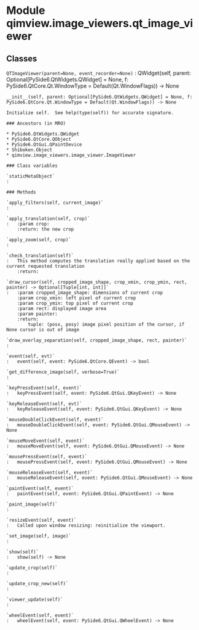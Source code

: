 Module qimview.image_viewers.qt_image_viewer
============================================

Classes
-------

`QTImageViewer(parent=None, event_recorder=None)`
:   QWidget(self, parent: Optional[PySide6.QtWidgets.QWidget] = None, f: PySide6.QtCore.Qt.WindowType = Default(Qt.WindowFlags)) -> None
    
    __init__(self, parent: Optional[PySide6.QtWidgets.QWidget] = None, f: PySide6.QtCore.Qt.WindowType = Default(Qt.WindowFlags)) -> None
    
    Initialize self.  See help(type(self)) for accurate signature.

    ### Ancestors (in MRO)

    * PySide6.QtWidgets.QWidget
    * PySide6.QtCore.QObject
    * PySide6.QtGui.QPaintDevice
    * Shiboken.Object
    * qimview.image_viewers.image_viewer.ImageViewer

    ### Class variables

    `staticMetaObject`
    :

    ### Methods

    `apply_filters(self, current_image)`
    :

    `apply_translation(self, crop)`
    :   :param crop:
        :return: the new crop

    `apply_zoom(self, crop)`
    :

    `check_translation(self)`
    :   This method computes the translation really applied based on the current requested translation
        :return:

    `draw_cursor(self, cropped_image_shape, crop_xmin, crop_ymin, rect, painter) ‑> Optional[Tuple[int, int]]`
    :   :param cropped_image_shape: dimensions of current crop
        :param crop_xmin: left pixel of current crop
        :param crop_ymin: top pixel of current crop
        :param rect: displayed image area
        :param painter:
        :return:
            tuple: (posx, posy) image pixel position of the cursor, if None cursor is out of image

    `draw_overlay_separation(self, cropped_image_shape, rect, painter)`
    :

    `event(self, evt)`
    :   event(self, event: PySide6.QtCore.QEvent) -> bool

    `get_difference_image(self, verbose=True)`
    :

    `keyPressEvent(self, event)`
    :   keyPressEvent(self, event: PySide6.QtGui.QKeyEvent) -> None

    `keyReleaseEvent(self, evt)`
    :   keyReleaseEvent(self, event: PySide6.QtGui.QKeyEvent) -> None

    `mouseDoubleClickEvent(self, event)`
    :   mouseDoubleClickEvent(self, event: PySide6.QtGui.QMouseEvent) -> None

    `mouseMoveEvent(self, event)`
    :   mouseMoveEvent(self, event: PySide6.QtGui.QMouseEvent) -> None

    `mousePressEvent(self, event)`
    :   mousePressEvent(self, event: PySide6.QtGui.QMouseEvent) -> None

    `mouseReleaseEvent(self, event)`
    :   mouseReleaseEvent(self, event: PySide6.QtGui.QMouseEvent) -> None

    `paintEvent(self, event)`
    :   paintEvent(self, event: PySide6.QtGui.QPaintEvent) -> None

    `paint_image(self)`
    :

    `resizeEvent(self, event)`
    :   Called upon window resizing: reinitialize the viewport.

    `set_image(self, image)`
    :

    `show(self)`
    :   show(self) -> None

    `update_crop(self)`
    :

    `update_crop_new(self)`
    :

    `viewer_update(self)`
    :

    `wheelEvent(self, event)`
    :   wheelEvent(self, event: PySide6.QtGui.QWheelEvent) -> None